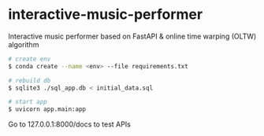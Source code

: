 # interactive-music-performer
Interactive music performer based on FastAPI & online time warping (OLTW) algorithm

```bash
# create env
$ conda create --name <env> --file requirements.txt

# rebuild db
$ sqlite3 ./sql_app.db < initial_data.sql

# start app
$ uvicorn app.main:app
```

Go to 127.0.0.1:8000/docs to test APIs